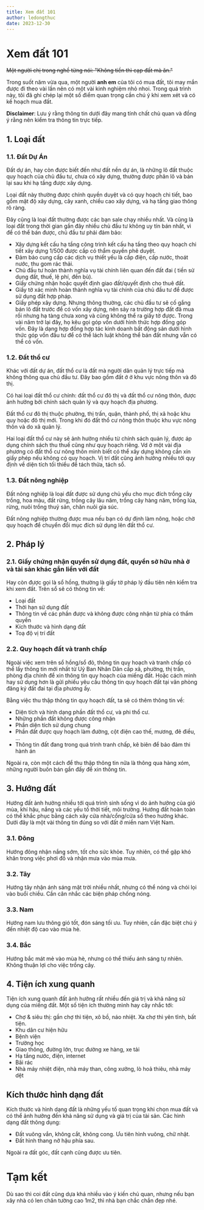 ```yaml
---
title: Xem đất 101
author: ledongthuc
date: 2023-12-30
---
```


# Xem đất 101

~~Một người chị trong nghề từng nói: "Không tiền thì cạp đất mà ăn."~~

Trong suốt năm vừa qua, một người **anh em** của tôi có mua đất, tôi may mắn được đi theo vài lần nên có một vài kinh nghiệm nhỏ nhoi. Trong quá trình này, tôi đã ghi chép lại một số điểm quan trọng cần chú ý khi xem xét và có kế hoạch mua đất.

**Disclaimer**: Lưu ý rằng thông tin dưới đây mang tính chất chủ quan và đồng ý rằng nên kiểm tra thông tin trực tiếp.

## 1. Loại đất

### 1.1. Đất Dự Án

Đất dự án, hay còn được biết đến như đất nền dự án, là những lô đất thuộc quy hoạch của chủ đầu tư, chưa có xây dựng, thường được phân lô và bán lại sau khi hạ tầng được xây dựng.

Loại đất này thường được chính quyền duyệt và có quy hoạch chi tiết, bao gồm mật độ xây dựng, cây xanh, chiều cao xây dựng, và hạ tầng giao thông rõ ràng.

Đây cũng là loại đất thường được các bạn sale chạy nhiều nhất. Và cũng là loại đất trong thời gian gần đây nhiều chủ đầu tư không uy tín bán nhất, vì để có thể bán được, chủ đầu tư phải đảm bảo:

 - Xây dựng kết cấu hạ tầng công trình kết cấu hạ tầng theo quy hoạch chi tiết xây dựng 1/500 được cấp có thẩm quyền phê duyệt.
 - Đảm bảo cung cấp các dịch vụ thiết yếu là cấp điện, cấp nước, thoát nước, thu gom rác thải.
 - Chủ đầu tư hoàn thành nghĩa vụ tài chính liên quan đến đất đai ( tiền sử dụng đất, thuế, lệ phí, đền bù).
 - Giấy chứng nhận hoặc quyết định giao đất/quyết định cho thuê đất.
 - Giấy tờ xác minh hoàn thành nghĩa vụ tài chính của chủ đầu tư để được sử dụng đất hợp pháp.
 - Giấy phép xây dựng.
Nhưng thông thường, các chủ đầu tư sẽ cố gắng bán lô đất trước để có vốn xây dựng, nên sảy ra trường hợp đất đã mua rồi nhưng hạ tàng chưa xong và cũng không thể ra giấy tờ được. Trong vài năm trở lại đây, họ kêu gọi góp vốn dưới hình thức hợp đồng góp vốn. Đây là dạng hợp đồng hợp tác kinh doanh bất động sản dưới hình thức góp vốn đầu tư để có thể lách luật không thể bán đất nhưng vẫn có thể có vốn.

### 1.2. Đất thổ cư

Khác với đất dự án, đất thổ cư là đất mà người dân quản lý trực tiếp mà không thông qua chủ đầu tư. Đây bao gồm đất ở ở khu vực nông thôn và đô thị.

Có hai loại đất thổ cư chính: đất thổ cư đô thị và đất thổ cư nông thôn, được ảnh hưởng bởi chính sách quản lý và quy hoạch địa phương.

Đất thổ cư đô thị thuộc phường, thị trấn, quận, thành phố, thị xã hoặc khu quy hoặc đô thị mới. Trong khi đó đất thổ cư nông thôn thuộc khu vực nông thôn và do xã quản lý. 

Hai loại đất thổ cư này sẽ ảnh hưởng nhiều từ chính sách quản lý, được áp dụng chính sách thu thuế cũng như quy hoạch riêng. Vd ở một vài địa phương có đất thổ cư nông thôn mình biết có thể xây dựng không cần xin giấy phép nếu không có quy hoạch. Vị trí đất cũng ảnh hưởng nhiều tới quy định về diện tích tối thiểu để tách thửa, tách sổ.

### 1.3. Đất nông nghiệp
  
Đất nông nghiệp là loại đất được sử dụng chủ yếu cho mục đích trồng cây trồng, hoa màu, đất rừng, trồng cây lâu năm, trồng cây hàng năm, trồng lúa, rừng, nuôi trồng thuỷ sản, chăn nuôi gia súc.

Đất nông nghiệp thường được mua nếu bạn có dự định làm nông, hoặc chờ quy hoạch để chuyển đổi mục đích sử dụng lên đất thổ cư.

## 2. Pháp lý

### 2.1. Giấy chứng nhận quyền sử dụng đất, quyền sở hữu nhà ở và tài sản khác gắn liền với đất

Hay còn được gọi là sổ hồng, thường là giấy tờ pháp lý đầu tiên nên kiểm tra khi xem đất. Trên sổ sẽ có thông tin về:
 - Loại đất
 - Thời hạn sử dụng đất
 - Thông tin về các phần được và không được công nhận từ phía có thẩm quyền
 - Kích thước và hình dạng đất
 - Toạ độ vị trí đất

### 2.2. Quy hoạch đất và tranh chấp

Ngoài việc xem trên sổ hồng/sổ đỏ, thông tin quy hoạch và tranh chấp có thể lấy thông tin mới nhất từ Uỷ Ban Nhân Dân cấp xã, phường, thị trấn, phòng địa chính để xin thông tin quy hoạch của miếng đất. Hoặc cách mình hay sử dụng hơn là gửi phiếu yêu cầu thông tin quy hoạch đất tại văn phòng đăng ký đất đai tại địa phương ấy.

Bằng việc thu thập thông tin quy hoạch đất, ta sẽ có thêm thông tin về:
 - Diện tích và hình dạng phần đất thổ cư, và phi thổ cư.
 - Những phần đất không được công nhận
 - Phần diện tích sử dụng chung
 - Phần đất được quy hoạch làm đường, cột điện cao thế, mương, đê điều, ...
 - Thông tin đất đang trong quá trình tranh chấp, kê biên để bảo đảm thi hành án

Ngoài ra, còn một cách để thu thập thông tin nữa là thông qua hàng xóm, những người buôn bán gần đấy để xin thông tin.

## 3. Hướng đất

Hướng đất ảnh hưởng nhiều tới quá trình sinh sống vì do ảnh hưởng của gió mùa, khí hậu, nắng và các yếu tố thời tiết, môi trường.
Hướng đất hoàn toàn có thể khắc phục bằng cách xây cửa nhà/cổng/cửa sổ theo hướng khác. Dưới đây là một vài thông tin đúng so với đất ở miền nam Việt Nam.

### 3.1. Đông

Hướng đông nhận nắng sớm, tốt cho sức khỏe. Tuy nhiên, có thể gặp khó khăn trong việc phơi đồ và nhận mưa vào mùa mưa.

### 3.2. Tây 

Hướng tây nhận ánh sáng mặt trời nhiều nhất, nhưng có thể nóng và chói lọi vào buổi chiều. Cần cân nhắc các biện pháp chống nóng.

### 3.3. Nam 

Hướng nam lưu thông gió tốt, đón sáng tối ưu. Tuy nhiên, cần đặc biệt chú ý đến nhiệt độ cao vào mùa hè.

### 3.4. Bắc

Hướng bắc mát mẻ vào mùa hè, nhưng có thể thiếu ánh sáng tự nhiên. Không thuận lợi cho việc trồng cây.

## 4. Tiện ích xung quanh

Tiện ích xung quanh đất ảnh hưởng rất nhiều đến giá trị và khả năng sử dụng của miếng đất. Một số tiện ích thường mình hay cây nhắc tới:

- Chợ & siêu thị: gần chợ thì tiện, xô bồ, náo nhiệt. Xa chợ thì yên tĩnh, bất tiện.
- Khu dân cư hiện hữu
- Bệnh viện
- Trường học
- Giao thông, đường lớn, trục đường xe hàng, xe tải
- Hạ tầng nước, điện, internet
- Bãi rác
- Nhà máy nhiệt điện, nhà máy than, công xưởng, lò hoả thiêu, nhà máy dệt

## Kích thước hình dạng đất

Kích thước và hình dạng đất là những yếu tố quan trọng khi chọn mua đất và có thể ảnh hưởng đến khả năng sử dụng và giá trị của tài sản. Các hình dạng đất thông dụng:
 - Đất vuông vắn, không cắt, không cong. Ưu tiên hình vuông, chữ nhật.
 - Đất hình thang nở hậu phía sau.

Ngoài ra đất góc, đất cạnh cũng được ưu tiên.

# Tạm kết

Dù sao thì coi đất cũng dựa khá nhiều vào ý kiến chủ quan, nhưng nếu bạn xây nhà có len chân tường cao 1m2, thì nhà bạn chắc chắn đẹp nhé.
